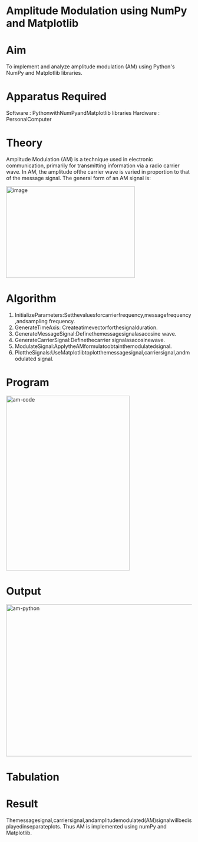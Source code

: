 # Amplitude Modulation using NumPy and Matplotlib

# Aim
To implement and analyze amplitude modulation (AM) using Python's NumPy and Matplotlib libraries.
# Apparatus Required
Software : PythonwithNumPyandMatplotlib libraries
Hardware : PersonalComputer
# Theory
Amplitude Modulation (AM) is a technique used in electronic communication, primarily for transmitting information via a radio carrier wave. In AM, the amplitude ofthe carrier wave is varied in proportion to that of the message signal. The general form of an AM signal is:

 <img width="349" height="249" alt="image" src="https://github.com/user-attachments/assets/03780d81-e0b0-49b6-9c17-f89b4974e610" />
 
# Algorithm
1.	InitializeParameters:Setthevaluesforcarrierfrequency,messagefrequency,andsampling frequency.
2.	GenerateTimeAxis: Createatimevectorforthesignalduration.
3.	GenerateMessageSignal:Definethemessagesignalasacosine wave.
4.	GenerateCarrierSignal:Definethecarrier signalasacosinewave.
5.	ModulateSignal:ApplytheAMformulatoobtainthemodulatedsignal.
6.	PlottheSignals:UseMatplotlibtoplotthemessagesignal,carriersignal,andmodulated signal.
# Program

<img width="335" height="475" alt="am-code" src="https://github.com/user-attachments/assets/f880d212-6ca8-498a-a3bd-ea94fad9c313" />

# Output

<img width="554" height="413" alt="am-python" src="https://github.com/user-attachments/assets/3246bd5b-c7c1-4dd2-b484-ba40f355916e" />

# Tabulation

# Result
Themessagesignal,carriersignal,andamplitudemodulated(AM)signalwillbedisplayedinseparateplots. Thus AM is implemented using numPy and Matplotlib.
